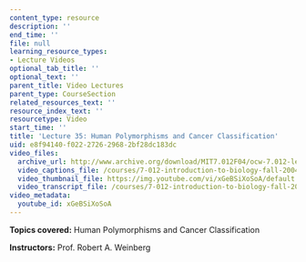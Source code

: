 ```yaml
---
content_type: resource
description: ''
end_time: ''
file: null
learning_resource_types:
- Lecture Videos
optional_tab_title: ''
optional_text: ''
parent_title: Video Lectures
parent_type: CourseSection
related_resources_text: ''
resource_index_text: ''
resourcetype: Video
start_time: ''
title: 'Lecture 35: Human Polymorphisms and Cancer Classification'
uid: e8f94140-f022-2726-2968-2bf28dc183dc
video_files:
  archive_url: http://www.archive.org/download/MIT7.012F04/ocw-7.012-lec35-08dec2004-220k.mp4
  video_captions_file: /courses/7-012-introduction-to-biology-fall-2004/f12596452b70568cafaddeedd6289de9_xGeBSiXoSoA.vtt
  video_thumbnail_file: https://img.youtube.com/vi/xGeBSiXoSoA/default.jpg
  video_transcript_file: /courses/7-012-introduction-to-biology-fall-2004/01ae72bfcdb578636b29b91396990297_xGeBSiXoSoA.pdf
video_metadata:
  youtube_id: xGeBSiXoSoA
---
```


**Topics covered:** Human Polymorphisms and Cancer Classification

**Instructors:** Prof. Robert A. Weinberg